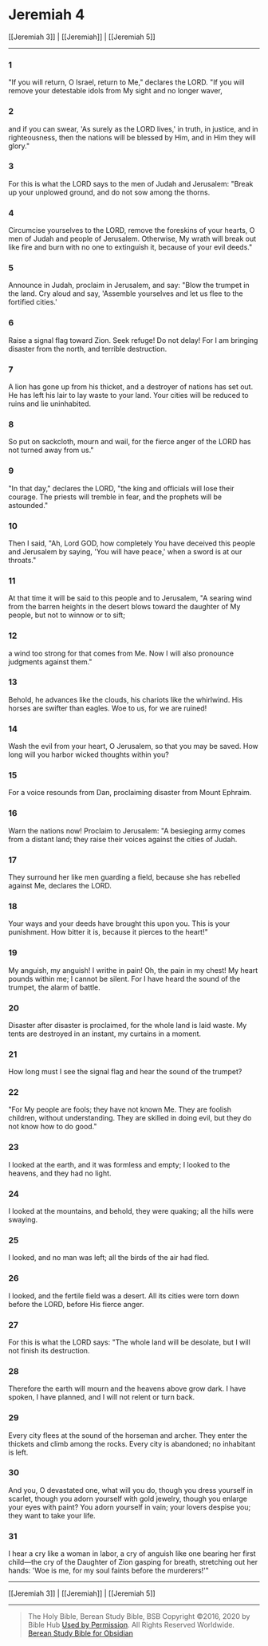 # Jeremiah 4

[[Jeremiah 3]] | [[Jeremiah]] | [[Jeremiah 5]]

---

### 1
"If you will return, O Israel, return to Me," declares the LORD. "If you will remove your detestable idols from My sight and no longer waver,

### 2
and if you can swear, 'As surely as the LORD lives,' in truth, in justice, and in righteousness, then the nations will be blessed by Him, and in Him they will glory."

### 3
For this is what the LORD says to the men of Judah and Jerusalem: "Break up your unplowed ground, and do not sow among the thorns.

### 4
Circumcise yourselves to the LORD, remove the foreskins of your hearts, O men of Judah and people of Jerusalem. Otherwise, My wrath will break out like fire and burn with no one to extinguish it, because of your evil deeds."

### 5
Announce in Judah, proclaim in Jerusalem, and say: "Blow the trumpet in the land. Cry aloud and say, 'Assemble yourselves and let us flee to the fortified cities.'

### 6
Raise a signal flag toward Zion. Seek refuge! Do not delay! For I am bringing disaster from the north, and terrible destruction.

### 7
A lion has gone up from his thicket, and a destroyer of nations has set out. He has left his lair to lay waste to your land. Your cities will be reduced to ruins and lie uninhabited.

### 8
So put on sackcloth, mourn and wail, for the fierce anger of the LORD has not turned away from us."

### 9
"In that day," declares the LORD, "the king and officials will lose their courage. The priests will tremble in fear, and the prophets will be astounded."

### 10
Then I said, "Ah, Lord GOD, how completely You have deceived this people and Jerusalem by saying, 'You will have peace,' when a sword is at our throats."

### 11
At that time it will be said to this people and to Jerusalem, "A searing wind from the barren heights in the desert blows toward the daughter of My people, but not to winnow or to sift;

### 12
a wind too strong for that comes from Me. Now I will also pronounce judgments against them."

### 13
Behold, he advances like the clouds, his chariots like the whirlwind. His horses are swifter than eagles. Woe to us, for we are ruined!

### 14
Wash the evil from your heart, O Jerusalem, so that you may be saved. How long will you harbor wicked thoughts within you?

### 15
For a voice resounds from Dan, proclaiming disaster from Mount Ephraim.

### 16
Warn the nations now! Proclaim to Jerusalem: "A besieging army comes from a distant land; they raise their voices against the cities of Judah.

### 17
They surround her like men guarding a field, because she has rebelled against Me, declares the LORD.

### 18
Your ways and your deeds have brought this upon you. This is your punishment. How bitter it is, because it pierces to the heart!"

### 19
My anguish, my anguish! I writhe in pain! Oh, the pain in my chest! My heart pounds within me; I cannot be silent. For I have heard the sound of the trumpet, the alarm of battle.

### 20
Disaster after disaster is proclaimed, for the whole land is laid waste. My tents are destroyed in an instant, my curtains in a moment.

### 21
How long must I see the signal flag and hear the sound of the trumpet?

### 22
"For My people are fools; they have not known Me. They are foolish children, without understanding. They are skilled in doing evil, but they do not know how to do good."

### 23
I looked at the earth, and it was formless and empty; I looked to the heavens, and they had no light.

### 24
I looked at the mountains, and behold, they were quaking; all the hills were swaying.

### 25
I looked, and no man was left; all the birds of the air had fled.

### 26
I looked, and the fertile field was a desert. All its cities were torn down before the LORD, before His fierce anger.

### 27
For this is what the LORD says: "The whole land will be desolate, but I will not finish its destruction.

### 28
Therefore the earth will mourn and the heavens above grow dark. I have spoken, I have planned, and I will not relent or turn back.

### 29
Every city flees at the sound of the horseman and archer. They enter the thickets and climb among the rocks. Every city is abandoned; no inhabitant is left.

### 30
And you, O devastated one, what will you do, though you dress yourself in scarlet, though you adorn yourself with gold jewelry, though you enlarge your eyes with paint? You adorn yourself in vain; your lovers despise you; they want to take your life.

### 31
I hear a cry like a woman in labor, a cry of anguish like one bearing her first child—the cry of the Daughter of Zion gasping for breath, stretching out her hands: 'Woe is me, for my soul faints before the murderers!'"

---

[[Jeremiah 3]] | [[Jeremiah]] | [[Jeremiah 5]]

---

> The Holy Bible, Berean Study Bible, BSB
> Copyright &copy;2016, 2020 by Bible Hub
> [Used by Permission](https://berean.bible/terms.htm). All Rights Reserved Worldwide.
> [Berean Study Bible for Obsidian](https://github.com/gapmiss/berean-study-bible-for-obsidian)</small>

